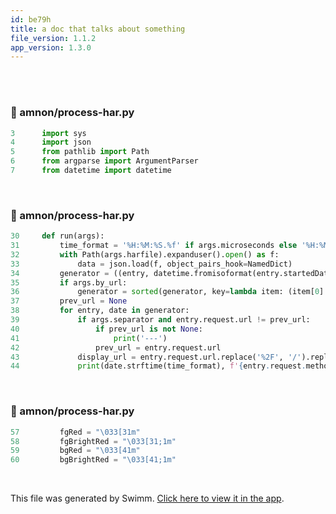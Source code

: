 ```yaml
---
id: be79h
title: a doc that talks about something
file_version: 1.1.2
app_version: 1.3.0
---
```


<br/>

<br/>


<!-- NOTE-swimm-snippet: the lines below link your snippet to Swimm -->
### 📄 amnon/process-har.py
```python
3      import sys
4      import json
5      from pathlib import Path
6      from argparse import ArgumentParser
7      from datetime import datetime
```

<br/>


<!-- NOTE-swimm-snippet: the lines below link your snippet to Swimm -->
### 📄 amnon/process-har.py
```python
30     def run(args):
31         time_format = '%H:%M:%S.%f' if args.microseconds else '%H:%M:%S'
32         with Path(args.harfile).expanduser().open() as f:
33             data = json.load(f, object_pairs_hook=NamedDict)
34         generator = ((entry, datetime.fromisoformat(entry.startedDateTime)) for entry in data.log.entries)
35         if args.by_url:
36             generator = sorted(generator, key=lambda item: (item[0].request.url, item[1]))
37         prev_url = None
38         for entry, date in generator:
39             if args.separator and entry.request.url != prev_url:
40                 if prev_url is not None:
41                     print('---')
42                 prev_url = entry.request.url
43             display_url = entry.request.url.replace('%2F', '/').replace('?', ' ? ').replace('&', ' & ')
44             print(date.strftime(time_format), f'{entry.request.method:7}', display_url)
```

<br/>


<!-- NOTE-swimm-snippet: the lines below link your snippet to Swimm -->
### 📄 amnon/process-har.py
```python
57         fgRed = "\033[31m"
58         fgBrightRed = "\033[31;1m"
59         bgRed = "\033[41m"
60         bgBrightRed = "\033[41;1m"
```

<br/>

This file was generated by Swimm. [Click here to view it in the app](/repos/Z2l0aHViJTNBJTNBdGVzdC1naXRodWItYXBwJTNBJTNBc3dpbW1pbw==/docs/be79h).
